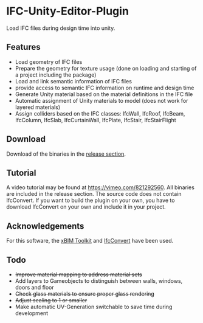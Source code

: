 # IFC-Unity-Editor-Plugin
Load IFC files during design time into unity.

## Features
* Load geometry of IFC files
* Prepare the geometry for texture usage (done on loading and starting of a project including the package)
* Load and link semantic information of IFC files
* provide access to semantic IFC information on runtime and design time
* Generate Unity material based on the material definitions in the IFC file
* Automatic assignment of Unity materials to model (does not work for layered materials)
* Assign colliders based on the IFC classes: IfcWall, IfcRoof, IfcBeam, IfcColumn, IfcSlab, IfcCurtainWall, IfcPlate, IfcStair, IfcStairFlight

## Download
Download of the binaries in the [release section](https://github.com/Chair-Intelligent-Technical-Design/IFC-Unity-Editor-Plugin/releases).

## Tutorial
A video tutorial may be found at https://vimeo.com/821292560. All binaries are included in the release section. The source code does not contain IfcConvert. If you want to build the plugin on your own, you have to download IfcConvert on your own and include it in your project.

## Acknowledgements
For this software, the [xBIM Toolkit](https://xbim.net/open-toolkit/) and [IfcConvert](https://github.com/IfcOpenShell/IfcOpenShell) have been used.

## Todo
* ~~Improve material mapping to address material sets~~
* Add layers to Gameobjects to distinguish between walls, windows, doors and floor
* ~~Check glass materials to ensure proper glass rendering~~
* ~~Adjust scaling to 1 or smaller~~
* Make automatic UV-Generation switchable to save time during development
